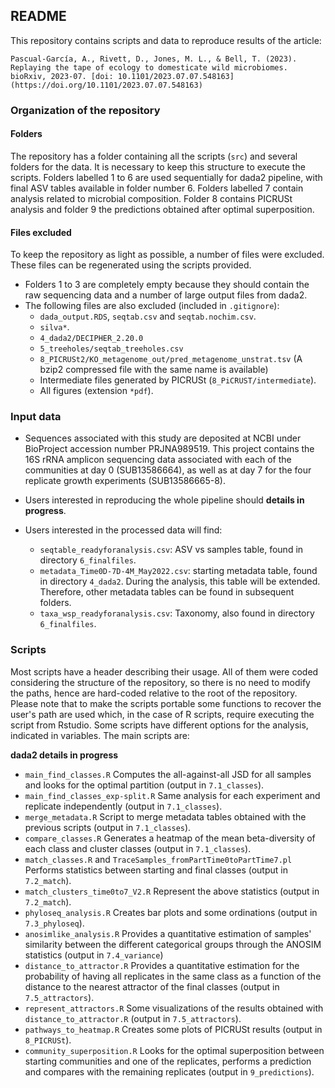 

## README


This repository contains scripts and data to reproduce results of the article:

```
Pascual-García, A., Rivett, D., Jones, M. L., & Bell, T. (2023). Replaying the tape of ecology to domesticate wild microbiomes. bioRxiv, 2023-07. [doi: 10.1101/2023.07.07.548163](https://doi.org/10.1101/2023.07.07.548163)
```

### Organization of the repository

#### Folders
The repository has a folder containing all the scripts (`src`) and several folders for the data. It is necessary to keep this structure to execute the scripts. Folders labelled 1 to 6 are used sequentially for dada2 pipeline, with final ASV tables available in folder number 6. Folders labelled 7 contain analysis related to microbial composition. Folder 8 contains PICRUSt analysis and folder 9 the predictions obtained after optimal superposition.

#### Files excluded

To keep the repository as light as possible, a number of files were excluded. These files can be regenerated using the scripts provided.

* Folders 1 to 3 are completely empty because they should contain the raw sequencing data and a number of large output files from dada2. 
* The following files are also excluded (included in `.gitignore`):
    * `dada_output.RDS`, `seqtab.csv` and `seqtab.nochim.csv`.
    * `silva*`.
    * `4_dada2/DECIPHER_2.20.0`
    * `5_treeholes/seqtab_treeholes.csv`
    * `8_PICRUSt2/KO_metagenome_out/pred_metagenome_unstrat.tsv` (A bzip2 compressed file with the same name is available)
    * Intermediate files generated by PICRUSt (`8_PiCRUST/intermediate`).
    * All figures (extension `*pdf`).

### Input data

* Sequences associated with this study are deposited at NCBI under BioProject accession number PRJNA989519. This project contains the 16S rRNA amplicon sequencing data associated with each of the communities at day 0
(SUB13586664), as well as at day 7 for the four replicate growth experiments (SUB13586665-8). 

* Users interested in reproducing the whole pipeline should **details in progress**.

* Users interested in the processed data will find: 
    * `seqtable_readyforanalysis.csv`: ASV vs samples table, found in directory `6_finalfiles`.
    * `metadata_Time0D-7D-4M_May2022.csv`: starting metadata table, found in directory `4_dada2`. During the analysis, this table will be extended. Therefore, other metadata tables can be found in subsequent folders.
    * `taxa_wsp_readyforanalysis.csv`: Taxonomy, also found in directory `6_finalfiles`.

### Scripts

Most scripts have a header describing their usage. All of them were coded considering the structure of the repository, so there is no need to modify the paths, hence are hard-coded relative to the root of the repository. Please note that to make the scripts portable some functions to recover the user's path are used which, in the case of R scripts, require executing the script from Rstudio. Some scripts have different options for the analysis, indicated in variables. The main scripts are:

**dada2 details in progress**

* `main_find_classes.R` Computes the all-against-all JSD for all samples and looks for the optimal partition (output in `7.1_classes`).
* `main_find_classes_exp-split.R` Same analysis for each experiment and replicate independently (output in `7.1_classes`).
* `merge_metadata.R` Script to merge metadata tables obtained with the previous scripts (output in `7.1_classes`).
* `compare_classes.R` Generates a heatmap of the mean beta-diversity of each class and cluster classes (output in `7.1_classes`).
* `match_classes.R` and `TraceSamples_fromPartTime0toPartTime7.pl` Performs statistics between starting and final classes (output in `7.2_match`).
* `match_clusters_time0to7_V2.R` Represent the above statistics (output in `7.2_match`).
* `phyloseq_analysis.R` Creates bar plots and some ordinations (output in `7.3_phyloseq`).
* `anosimlike_analysis.R` Provides a quantitative estimation of samples' similarity between the different categorical groups through the ANOSIM statistics (output in `7.4_variance`)
* `distance_to_attractor.R` Provides a quantitative estimation for the probability of having all replicates in the same class as a function of the distance to the nearest attractor of the final classes (output in `7.5_attractors`).
* `represent_attractors.R` Some visualizations of the results obtained with `distance_to_attractor.R` (output in `7.5_attractors`).
* `pathways_to_heatmap.R` Creates some plots of PICRUSt results (output in `8_PICRUSt`).
* `community_superposition.R` Looks for the optimal superposition between starting communities and one of the replicates, performs a prediction and compares with the remaining replicates (output in `9_predictions`).



